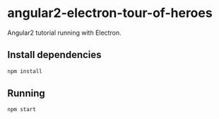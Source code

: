 # angular2-electron-tour-of-heroes
Angular2 tutorial running with Electron.

## Install dependencies
```bash
npm install
```

## Running
```bash
npm start
```
